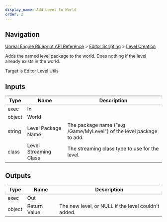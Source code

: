 ```yaml
---
display_name: Add Level to World
order: 2
---
```

## Navigation

[Unreal Engine Blueprint API Reference](https://dev.epicgames.com/documentation/en-us/unreal-engine/BlueprintAPI) > [Editor Scripting](https://dev.epicgames.com/documentation/en-us/unreal-engine/BlueprintAPI/EditorScripting) > [Level Creation](https://dev.epicgames.com/documentation/en-us/unreal-engine/BlueprintAPI/EditorScripting/LevelCreation)

Adds the named level package to the world. Does nothing if the level already exists in the world.

Target is Editor Level Utils

## Inputs

| Type | Name | Description |
| --- | --- | --- |
| exec | In |  |
| object | World |  |
| string | Level Package Name | The package name ("e.g /Game/MyLevel") of the level package to add. |
| class | Level Streaming Class | The streaming class type to use for the level. |

## Outputs

| Type | Name | Description |
| --- | --- | --- |
| exec | Out |  |
| object | Return Value | The new level, or NULL if the level couldn't added. |
